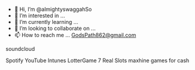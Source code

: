 - 👋 Hi, I’m @almightyswaggahSo
- 👀 I’m interested in ...
- 🌱 I’m currently learning ...
- 💞️ I’m looking to collaborate on ...
- 📫 How to reach me ...
GodsPath862@gmail.com
<!--- akeemleonard935@gmail.com
almightyswaggahSo/almightyswaggahSo is a ✨ special ✨ repository because its `README.md` (this file) appears on your GitHub profile.
You can click the Preview link to take a look at your changes.
--->soundcloud
Spotify YouTube Intunes 
LotterGame 7 Real Slots maxhine games for cash
